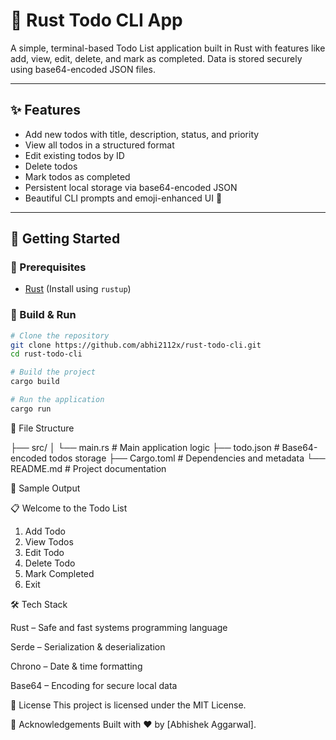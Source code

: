 # 📝 Rust Todo CLI App

A simple, terminal-based Todo List application built in Rust with features like add, view, edit, delete, and mark as completed. Data is stored securely using base64-encoded JSON files.

---

## ✨ Features

- Add new todos with title, description, status, and priority
- View all todos in a structured format
- Edit existing todos by ID
- Delete todos
- Mark todos as completed
- Persistent local storage via base64-encoded JSON
- Beautiful CLI prompts and emoji-enhanced UI 🎉

---

## 🚀 Getting Started

### 🔧 Prerequisites

- [Rust](https://www.rust-lang.org/tools/install) (Install using `rustup`)

### 🔨 Build & Run

```bash
# Clone the repository
git clone https://github.com/abhi2112x/rust-todo-cli.git
cd rust-todo-cli

# Build the project
cargo build

# Run the application
cargo run

```

📂 File Structure

├── src/
│ └── main.rs # Main application logic
├── todo.json # Base64-encoded todos storage
├── Cargo.toml # Dependencies and metadata
└── README.md # Project documentation

📸 Sample Output

📋 Welcome to the Todo List

1. Add Todo
2. View Todos
3. Edit Todo
4. Delete Todo
5. Mark Completed
6. Exit

🛠️ Tech Stack

Rust – Safe and fast systems programming language

Serde – Serialization & deserialization

Chrono – Date & time formatting

Base64 – Encoding for secure local data

📃 License
This project is licensed under the MIT License.

🙌 Acknowledgements
Built with ❤️ by [Abhishek Aggarwal].
